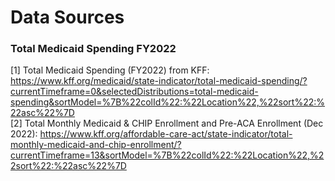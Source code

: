# Data Sources

### Total Medicaid Spending FY2022
[1] Total Medicaid Spending (FY2022) from KFF: https://www.kff.org/medicaid/state-indicator/total-medicaid-spending/?currentTimeframe=0&selectedDistributions=total-medicaid-spending&sortModel=%7B%22colId%22:%22Location%22,%22sort%22:%22asc%22%7D
<br> [2] Total Monthly Medicaid & CHIP Enrollment and Pre-ACA Enrollment (Dec 2022): https://www.kff.org/affordable-care-act/state-indicator/total-monthly-medicaid-and-chip-enrollment/?currentTimeframe=13&sortModel=%7B%22colId%22:%22Location%22,%22sort%22:%22asc%22%7D
